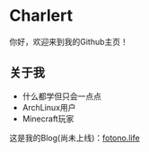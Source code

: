 # Charlert
你好，欢迎来到我的Github主页！

## 关于我
- 什么都学但只会一点点
- ArchLinux用户
- Minecraft玩家

这是我的Blog(尚未上线)：[fotono.life](http://fotono.life)
